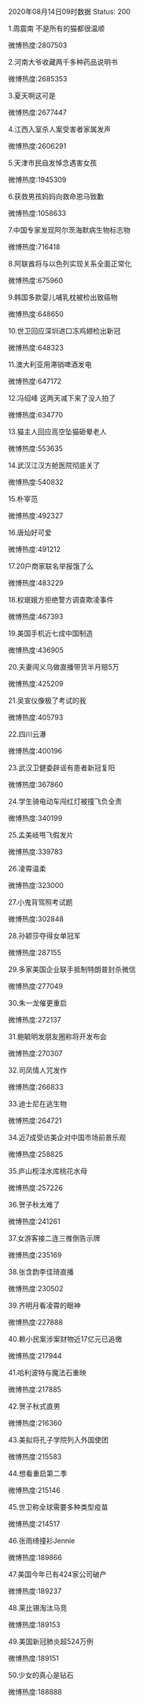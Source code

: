 2020年08月14日09时数据
Status: 200

1.周震南 不是所有的猫都很温顺

微博热度:2807503

2.河南大爷收藏两千多种药品说明书

微博热度:2685353

3.夏天啊这可是

微博热度:2677447

4.江西入室杀人案受害者家属发声

微博热度:2606291

5.天津市民自发悼念遇害女孩

微博热度:1945309

6.获救男孩妈妈向救命恩马致歉

微博热度:1058633

7.中国专家发现阿尔茨海默病生物标志物

微博热度:716418

8.阿联酋将与以色列实现关系全面正常化

微博热度:675960

9.韩国多款婴儿哺乳枕被检出致癌物

微博热度:648650

10.世卫回应深圳进口冻鸡翅检出新冠

微博热度:648323

11.澳大利亚用滞销啤酒发电

微博热度:647172

12.冯绍峰 这两天减下来了没人拍了

微博热度:634770

13.猫主人回应高空坠猫砸晕老人

微博热度:553635

14.武汉江汉方舱医院彻底关了

微博热度:540832

15.朴宰范

微博热度:492327

16.唐灿好可爱

微博热度:491212

17.20户商家联名举报饿了么

微博热度:483229

18.权珉娥方拒绝警方调查欺凌事件

微博热度:467393

19.美国手机近七成中国制造

微博热度:436905

20.夫妻闯义乌做直播带货半月赔5万

微博热度:425209

21.吴宣仪像极了考试的我

微博热度:405793

22.四川云瀑

微博热度:400196

23.武汉卫健委辟谣有患者新冠复阳

微博热度:367860

24.学生骑电动车闯红灯被撞飞负全责

微博热度:340199

25.孟美岐甩飞假发片

微博热度:339783

26.凌霄温柔

微博热度:323000

27.小鬼背驾照考试题

微博热度:302848

28.孙颖莎夺得女单冠军

微博热度:287155

29.多家美国企业联手抵制特朗普封杀微信

微博热度:277049

30.朱一龙催更重启

微博热度:272137

31.鲍毓明发朋友圈称将开发布会

微博热度:270307

32.司凤情人咒发作

微博热度:266833

33.迪士尼在逃生物

微博热度:264721

34.近7成受访美企对中国市场前景乐观

微博热度:258825

35.庐山枧洼水库桃花水母

微博热度:257226

36.贺子秋太难了

微博热度:241261

37.女游客接二连三推倒告示牌

微博热度:235169

38.张含韵李佳琦直播

微博热度:230502

39.齐明月看凌霄的眼神

微博热度:227888

40.赖小民案涉案财物近17亿元已追缴

微博热度:217944

41.哈利波特与魔法石重映

微博热度:217885

42.贺子秋式直男

微博热度:216360

43.美拟将孔子学院列入外国使团

微博热度:215583

44.想看重启第二季

微博热度:215146

45.世卫称全球需要多种类型疫苗

微博热度:214517

46.张雨绮撞衫Jennie

微博热度:189866

47.美国今年已有424家公司破产

微博热度:189237

48.莱比锡淘汰马竞

微博热度:189153

49.美国新冠肺炎超524万例

微博热度:189151

50.少女的真心是钻石

微博热度:188888

